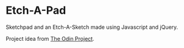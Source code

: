 # Etch-A-Pad
Sketchpad and an Etch-A-Sketch made using Javascript and jQuery.

Project idea from [The Odin Project](http://www.theodinproject.com/courses/web-development-101/lessons/javascript-and-jquery).
